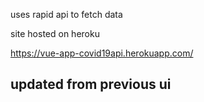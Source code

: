 uses rapid api to fetch data

site hosted on heroku

https://vue-app-covid19api.herokuapp.com/

## updated from previous ui
